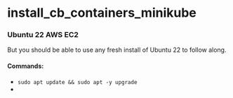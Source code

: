 # install_cb_containers_minikube

### Ubuntu 22 AWS EC2
But you should be able to use any fresh install of Ubuntu 22 to follow along.

#### Commands: 
- `sudo apt update && sudo apt -y upgrade`
- 
